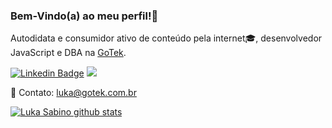 ### Bem-Vindo(a) ao meu perfil!👋
Autodidata e consumidor ativo de conteúdo pela internet🎓, desenvolvedor JavaScript e DBA na [GoTek](https://gotek.com.br/).

[![Linkedin Badge](https://img.shields.io/badge/-LinkedIn-black?style=flat-square&logo=Linkedin&logoColor=white&link=https://www.linkedin.com/in/luka-sabino-carvalho-b335b982/)](https://www.linkedin.com/in/luka-sabino-carvalho-b335b982/)
![](https://img.shields.io/github/followers/lukasabino?label=Siga%21&style=social)

📩 Contato: luka@gotek.com.br

[![Luka Sabino github stats](https://github-readme-stats.vercel.app/api?username=lukasabino&count_private=true&theme=buefy&show_icons=true)](https://github.com/lukasabino)
</details>

